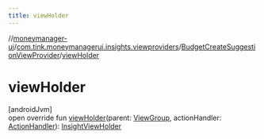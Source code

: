 ```yaml
---
title: viewHolder
---
```

//[moneymanager-ui](../../../index.html)/[com.tink.moneymanagerui.insights.viewproviders](../index.html)/[BudgetCreateSuggestionViewProvider](index.html)/[viewHolder](view-holder.html)



# viewHolder



[androidJvm]\
open override fun [viewHolder](view-holder.html)(parent: [ViewGroup](https://developer.android.com/reference/kotlin/android/view/ViewGroup.html), actionHandler: [ActionHandler](../../com.tink.moneymanagerui.insights.actionhandling/-action-handler/index.html)): [InsightViewHolder](../-insight-view-holder/index.html)




